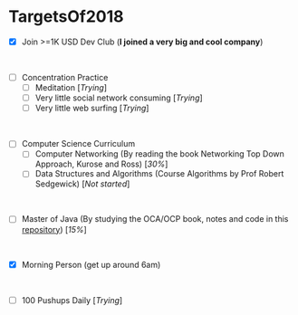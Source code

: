 # TargetsOf2018

* [X] Join >=1K USD Dev Club (**I joined a very big and cool company**)
<br/>

* [ ] Concentration Practice
    * [ ] Meditation [_Trying_]
    * [ ] Very little social network consuming [_Trying_]
    * [ ] Very little web surfing [_Trying_]
<br/>

* [ ] Computer Science Curriculum
    * [ ] Computer Networking (By reading the book Networking Top Down Approach, Kurose and Ross) [_30%_]
    * [ ] Data Structures and Algorithms (Course Algorithms by Prof Robert Sedgewick) [_Not started_]
<br/>

* [ ] Master of Java (By studying the OCA/OCP book, notes and code in this [repository](https://github.com/VanTamNguyen/LearningJava)) [_15%_]
<br/>

* [X] Morning Person (get up around 6am)
<br/>

* [ ] 100 Pushups Daily [_Trying_]
